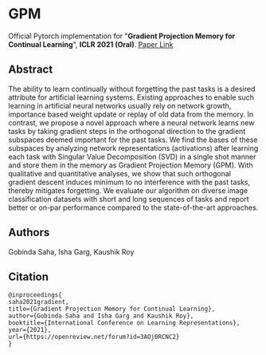 # GPM
Official Pytorch implementation for "**Gradient Projection Memory for Continual Learning**", **ICLR 2021 (Oral)**. [Paper Link](https://openreview.net/forum?id=3AOj0RCNC2)

## Abstract 
The ability to learn continually without forgetting the past tasks is a desired attribute for artificial learning systems. Existing approaches to enable such learning in artificial neural networks usually rely on network growth, importance based weight update or replay of old data from the memory. In contrast, we propose a novel approach where a neural network learns new tasks by taking gradient steps in the orthogonal direction to the gradient subspaces deemed important for the past tasks. We find the bases of these subspaces by analyzing network representations (activations) after learning each task with Singular Value Decomposition (SVD) in a single shot manner and store them in the memory as Gradient Projection Memory (GPM). With qualitative and quantitative analyses, we show that such orthogonal gradient descent induces minimum to no interference with the past tasks, thereby mitigates forgetting. We evaluate our algorithm on diverse image classification datasets with short and long sequences of tasks and report better or on-par performance compared to the state-of-the-art approaches.

## Authors 
Gobinda Saha, Isha Garg, Kaushik Roy 

## Citation
```
@inproceedings{
saha2021gradient,
title={Gradient Projection Memory for Continual Learning},
author={Gobinda Saha and Isha Garg and Kaushik Roy},
booktitle={International Conference on Learning Representations},
year={2021},
url={https://openreview.net/forum?id=3AOj0RCNC2}
}
```
